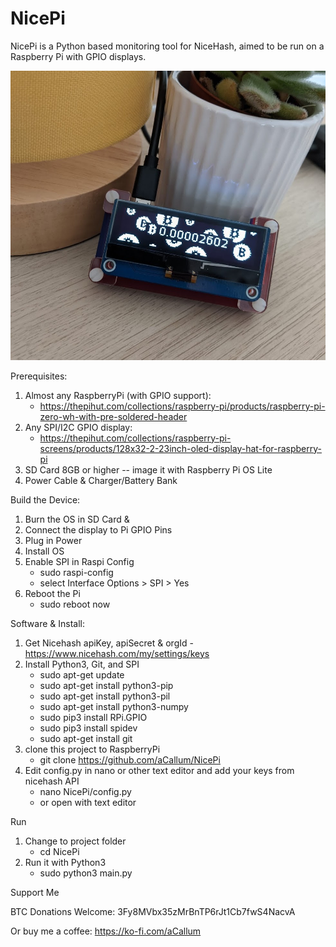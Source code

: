 # NicePi

NicePi is a Python based monitoring tool for NiceHash, aimed to be run on a Raspberry Pi with GPIO displays.

![alt text](https://github.com/aCallum/NicePi/blob/main/nciepi.jpg)

Prerequisites:
1. Almost any RaspberryPi (with GPIO support):
    - https://thepihut.com/collections/raspberry-pi/products/raspberry-pi-zero-wh-with-pre-soldered-header
3. Any SPI/I2C GPIO display:
    - https://thepihut.com/collections/raspberry-pi-screens/products/128x32-2-23inch-oled-display-hat-for-raspberry-pi
4. SD Card 8GB or higher -- image it with Raspberry Pi OS Lite
5. Power Cable & Charger/Battery Bank

Build the Device:
1. Burn the OS in SD Card & 
2. Connect the display to Pi GPIO Pins
3. Plug in Power
4. Install OS
5. Enable SPI in Raspi Config
    - sudo raspi-config
    - select Interface Options > SPI > Yes
6. Reboot the Pi
    - sudo reboot now

Software & Install:
1. Get Nicehash apiKey, apiSecret & orgId - https://www.nicehash.com/my/settings/keys
2. Install Python3, Git, and SPI
    - sudo apt-get update
    - sudo apt-get install python3-pip
    - sudo apt-get install python3-pil
    - sudo apt-get install python3-numpy
    - sudo pip3 install RPi.GPIO
    - sudo pip3 install spidev
    - sudo apt-get install git
4. clone this project to RaspberryPi
    - git clone https://github.com/aCallum/NicePi
5. Edit config.py in nano or other text editor and add your keys from nicehash API
    - nano NicePi/config.py
    - or open with text editor

Run
1. Change to project folder
    - cd NicePi
3. Run it with Python3 
    - sudo python3 main.py

Support Me

BTC Donations Welcome: 3Fy8MVbx35zMrBnTP6rJt1Cb7fwS4NacvA

Or buy me a coffee: https://ko-fi.com/aCallum
